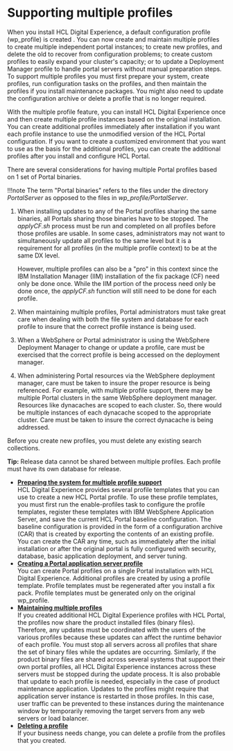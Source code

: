 # Supporting multiple profiles

When you install HCL Digital Experience, a default configuration profile \(wp\_profile\) is created . You can now create and maintain multiple profiles to create multiple independent portal instances; to create new profiles, and delete the old to recover from configuration problems; to create custom profiles to easily expand your cluster's capacity; or to update a Deployment Manager profile to handle portal servers without manual preparation steps. To support multiple profiles you must first prepare your system, create profiles, run configuration tasks on the profiles, and then maintain the profiles if you install maintenance packages. You might also need to update the configuration archive or delete a profile that is no longer required.

With the multiple profile feature, you can install HCL Digital Experience once and then create multiple profile instances based on the original installation. You can create additional profiles immediately after installation if you want each profile instance to use the unmodified version of the HCL Portal configuration. If you want to create a customized environment that you want to use as the basis for the additional profiles, you can create the additional profiles after you install and configure HCL Portal.

There are several considerations for having multiple Portal profiles based on 1 set of Portal binaries.

!!!note
    The term "Portal binaries" refers to the files under the directory *PortalServer* as opposed to the files in *wp_profile/PortalServer*.

1. When installing updates to any of the Portal profiles sharing the same binaries, all Portals sharing those binaries have to be stopped. The *applyCF.sh* process must be run and completed on all profiles before those profiles are usable. In some cases, administrators may not want to simultaneously update all profiles to the same level but it is a requirement for all profiles (in the multiple profile context) to be at the same DX level. 

    However, multiple profiles can also be a "pro" in this context since the IBM Installation Manager (IIM) installation of the fix package (CF) need only be done once. While the IIM portion of the process need only be done once, the *applyCF.sh* function will still need to be done for each profile.

2. When maintaining multiple profiles, Portal administrators must take great care when dealing with both the file system and database for each profile to insure that the correct profile instance is being used.

3. When a WebSphere or Portal administrator is using the WebSphere Deployment Manager to change or update a profile, care must be exercised that the correct profile is being accessed on the deployment manager.

4. When administering Portal resources via the WebSphere deployment manager, care must be taken to insure the proper resource is being referenced. For example, with multiple profile support, there may be multiple Portal clusters in the same WebSphere deployment manager. Resources like dynacaches are scoped to each cluster. So, there would be multiple instances of each dynacache scoped to the appropriate cluster. Care must be taken to insure the correct dynacache is being addressed.

Before you create new profiles, you must delete any existing search collections.

**Tip:** Release data cannot be shared between multiple profiles. Each profile must have its own database for release.

-   **[Preparing the system for multiple profile support](./prep_sys_mlt_prof.md)**  
HCL Digital Experience provides several profile templates that you can use to create a new HCL Portal profile. To use these profile templates, you must first run the enable-profiles task to configure the profile templates, register these templates with IBM WebSphere Application Server, and save the current HCL Portal baseline configuration. The baseline configuration is provided in the form of a configuration archive \(CAR\) that is created by exporting the contents of an existing profile. You can create the CAR any time, such as immediately after the initial installation or after the original portal is fully configured with security, database, basic application deployment, and server tuning.
-   **[Creating a Portal application server profile](./crt_prof.md)**  
You can create Portal profiles on a single Portal installation with HCL Digital Experience. Additional profiles are created by using a profile template. Profile templates must be regenerated after you install a fix pack. Profile templates must be generated only on the original wp\_profile.
-   **[Maintaining multiple profiles](./maint_prof.md)**  
If you created additional HCL Digital Experience profiles with HCL Portal, the profiles now share the product installed files \(binary files\). Therefore, any updates must be coordinated with the users of the various profiles because these updates can affect the runtime behavior of each profile. You must stop all servers across all profiles that share the set of binary files while the updates are occurring. Similarly, if the product binary files are shared across several systems that support their own portal profiles, all HCL Digital Experience instances across these servers must be stopped during the update process. It is also probable that update to each profile is needed, especially in the case of product maintenance application. Updates to the profiles might require that application server instance is restarted in those profiles. In this case, user traffic can be prevented to these instances during the maintenance window by temporarily removing the target servers from any web servers or load balancer.
-   **[Deleting a profile](./del_prof.md)**  
If your business needs change, you can delete a profile from the profiles that you created.


